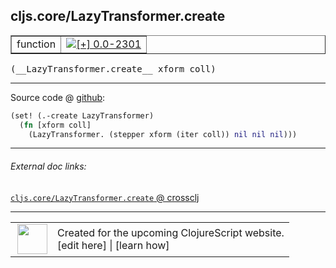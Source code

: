 ## cljs.core/LazyTransformer.create



 <table border="1">
<tr>
<td>function</td>
<td><a href="https://github.com/cljsinfo/cljs-api-docs/tree/0.0-2301"><img valign="middle" alt="[+] 0.0-2301" title="Added in 0.0-2301" src="https://img.shields.io/badge/+-0.0--2301-lightgrey.svg"></a> </td>
</tr>
</table>


 <samp>
(__LazyTransformer.create__ xform coll)<br>
</samp>

---







Source code @ [github](https://github.com/clojure/clojurescript/blob/r2341/src/cljs/cljs/core.cljs#L3083-L3085):

```clj
(set! (.-create LazyTransformer)
  (fn [xform coll]
    (LazyTransformer. (stepper xform (iter coll)) nil nil nil)))
```

<!--
Repo - tag - source tree - lines:

 <pre>
clojurescript @ r2341
└── src
    └── cljs
        └── cljs
            └── <ins>[core.cljs:3083-3085](https://github.com/clojure/clojurescript/blob/r2341/src/cljs/cljs/core.cljs#L3083-L3085)</ins>
</pre>

-->

---



###### External doc links:

[`cljs.core/LazyTransformer.create` @ crossclj](http://crossclj.info/fun/cljs.core.cljs/LazyTransformer.create.html)<br>

---

 <table>
<tr><td>
<img valign="middle" align="right" width="48px" src="http://i.imgur.com/Hi20huC.png">
</td><td>
Created for the upcoming ClojureScript website.<br>
[edit here] | [learn how]
</td></tr></table>

[edit here]:https://github.com/cljsinfo/cljs-api-docs/blob/master/cljsdoc/cljs.core_LazyTransformerDOTcreate.cljsdoc
[learn how]:https://github.com/cljsinfo/cljs-api-docs/wiki/cljsdoc-files

<!--

This information was too distracting to show to readers, but I'll leave it
commented here since it is helpful to:

- pretty-print the data used to generate this document
- and show how to retrieve that data



The API data for this symbol:

```clj
{:ns "cljs.core",
 :name "LazyTransformer.create",
 :signature ["[xform coll]"],
 :history [["+" "0.0-2301"]],
 :parent-type "LazyTransformer",
 :type "function",
 :full-name-encode "cljs.core_LazyTransformerDOTcreate",
 :source {:code "(set! (.-create LazyTransformer)\n  (fn [xform coll]\n    (LazyTransformer. (stepper xform (iter coll)) nil nil nil)))",
          :title "Source code",
          :repo "clojurescript",
          :tag "r2341",
          :filename "src/cljs/cljs/core.cljs",
          :lines [3083 3085]},
 :full-name "cljs.core/LazyTransformer.create"}

```

Retrieve the API data for this symbol:

```clj
;; from Clojure REPL
(require '[clojure.edn :as edn])
(-> (slurp "https://raw.githubusercontent.com/cljsinfo/cljs-api-docs/catalog/cljs-api.edn")
    (edn/read-string)
    (get-in [:symbols "cljs.core/LazyTransformer.create"]))
```

-->
